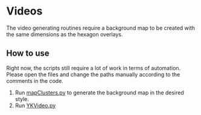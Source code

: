 # Videos

The video generating routines require a background map to be created with the same dimensions as the hexagon overlays.


##  How to use

Right now, the scripts still require a lot of work in terms of automation. Please open the files and change the paths manually according to the comments in the code.

1. Run [mapClusters.py](https://github.com/Chipdelmal/MoNeT/blob/master/DataAnalysis/Videos/mapClusters.py) to generate the background map in the desired style.
2. Run [YKVideo.py](https://github.com/Chipdelmal/MoNeT/blob/master/DataAnalysis/Videos/YKVideo.py)
